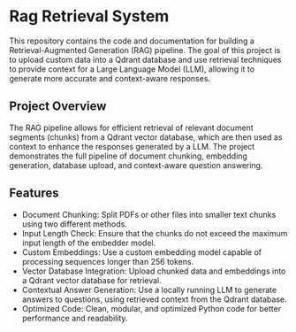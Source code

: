 # Rag Retrieval System
This repository contains the code and documentation for building a Retrieval-Augmented Generation (RAG) pipeline. The goal of this project is to upload custom data into a Qdrant database and use retrieval techniques to provide context for a Large Language Model (LLM), allowing it to generate more accurate and context-aware responses.

## Project Overview
The RAG pipeline allows for efficient retrieval of relevant document segments (chunks) from a Qdrant vector database, which are then used as context to enhance the responses generated by a LLM. The project demonstrates the full pipeline of document chunking, embedding generation, database upload, and context-aware question answering.

## Features
- Document Chunking: Split PDFs or other files into smaller text chunks using two different methods.
- Input Length Check: Ensure that the chunks do not exceed the maximum input length of the embedder model.
- Custom Embeddings: Use a custom embedding model capable of processing sequences longer than 256 tokens.
- Vector Database Integration: Upload chunked data and embeddings into a Qdrant vector database for retrieval.
- Contextual Answer Generation: Use a locally running LLM to generate answers to questions, using retrieved context from the Qdrant database.
- Optimized Code: Clean, modular, and optimized Python code for better performance and readability.
